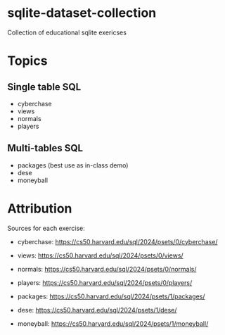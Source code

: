 # sqlite-dataset-collection
Collection of educational sqlite exericses

# Topics

## Single table SQL

  - cyberchase
  - views
  - normals
  - players

## Multi-tables SQL

  - packages (best use as in-class demo)
  - dese
  - moneyball

# Attribution

Sources for each exercise:

 - cyberchase: https://cs50.harvard.edu/sql/2024/psets/0/cyberchase/
 - views: https://cs50.harvard.edu/sql/2024/psets/0/views/
 - normals: https://cs50.harvard.edu/sql/2024/psets/0/normals/
 - players: https://cs50.harvard.edu/sql/2024/psets/0/players/ 

 - packages: https://cs50.harvard.edu/sql/2024/psets/1/packages/ 
 - dese: https://cs50.harvard.edu/sql/2024/psets/1/dese/ 
 - moneyball: https://cs50.harvard.edu/sql/2024/psets/1/moneyball/ 


